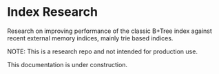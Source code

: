 # Index Research

Research on improving performance of the classic B+Tree index against recent external memory indices, mainly trie based indices.

NOTE: This is a research repo and not intended for production use.

This documentation is under construction.